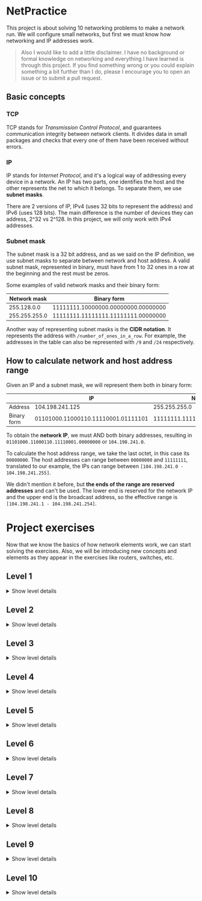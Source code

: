 # NetPractice

This project is about solving 10 networking problems to make a network run. We will
configure small networks, but first we must know how networking and IP addresses
work.

> Also I would like to add a little disclaimer. I have no background or formal
> knowledge on networking and everything I have learned is through this project.
> If you find something wrong or you could explain something a bit further than I
> do, please I encourage you to open an issue or to submit a pull request.

## Basic concepts

### TCP

TCP stands for *Transmission Control Protocol*, and guarantees communication
integrity between network clients. It divides data in small packages and checks
that every one of them have been received without errors.

### IP

IP stands for *Internet Protocol*, and it's a logical way of addressing every
device in a network. An IP has two parts, one identifies the host and the other
represents the net to which it belongs. To separate them, we use **subnet
masks**.

There are 2 versions of IP, IPv4 (uses 32 bits to represent the address) and
IPv6 (uses 128 bits). The main difference is the number of devices they can
address, 2^32 vs 2^128. In this project, we will only work with IPv4 addresses.

### Subnet mask

The subnet mask is a 32 bit address, and as we said on the IP definition, we use
subnet masks to separate between network and host address. A valid subnet mask,
represented in binary, must have from 1 to 32 ones in a row at the beginning and
the rest must be zeros.

Some examples of valid network masks and their binary form:

| Network mask  | Binary form                         |
|---------------|-------------------------------------|
| 255.128.0.0   | 11111111.10000000.00000000.00000000 |
| 255.255.255.0 | 11111111.11111111.11111111.00000000 |

Another way of representing subnet masks is the **CIDR notation**. It represents
the address with `/number_of_ones_in_a_row`. For example, the addresses in the
table can also be represented with `/9` and `/24` respectively.

## How to calculate network and host address range

Given an IP and a subnet mask, we will represent them both in binary form:

|             | IP                                  | Network Mask                        |
|-------------|-------------------------------------|-------------------------------------|
| Address     | 104.198.241.125                     | 255.255.255.0                       |
| Binary form | 01101000.11000110.11110001.01111101 | 11111111.11111111.11111111.00000000 |

To obtain the **network IP**, we must AND both binary addresses, resulting in
`01101000.11000110.11110001.00000000` or `104.198.241.0`.

To calculate the host address range, we take the last octet, in this case its
`00000000`. The host addresses can range between `00000000` and `11111111`,
translated to our example, the IPs can range between `[104.198.241.0 -
104.198.241.255]`.

We didn't mention it before, but **the ends of the range are reserved
addresses** and can't be used. The lower end is reserved for the network IP and
the upper end is the broadcast address, so the effective range is
`[104.198.241.1 - 104.198.241.254]`.

# Project exercises

Now that we know the basics of how network elements work, we can start solving
the exercises. Also, we will be introducing new concepts and elements as they
appear in the exercises like routers, switches, etc.

## Level 1

<details>
  <summary>Show level details</summary>

![Level 1](images/level1.png)

In this level, all we need to do is ensure that IP directions are in a valid
range, they have to be in the same network IP and we have to double check that
the IPs are valid and every value is between 0 and 255.

</details>

## Level 2

<details>
  <summary>Show level details</summary>

![Level 2](images/level2.png)

This level is a bit tricky, because there are some considerations we haven't
taken before. For example, every host in a network should have the same subnet
mask (it's not strictly necessary as we are only *splitting the room in X
parts* and should be fine as long as there are no overlaps, but it's a good rule
to follow).

Also, when we talked about how both ends of the host IP ranges are reserved, we
should have added other reserved addresses like the ones for private networks.

The range `[127.0.0.1 - 127.255.255.255]` is reserved for localhost, and it allows
the computer to communicate with itself. One example that we have seen in the
cursus is in the Born2BeRoot project, in which we configure a web server and use
the localhost IP to connect to it.

</details>

## Level 3

<details>
  <summary>Show level details</summary>

![Level 3](images/level3.png)

In this level, we see a switch for the first time. The switch allows us to
increase the number of the connected devices, but it doesn't have any interface,
it only distributes packages to its local network.

I like to think about it like a power strip, it connects multiple devices to a
common ground but it has no power until you plug it to an outlet.

For the next part, we have to calculate the IP addresses range given a subnet
mask. To do so, we take the subnet mask and invert it or sustract the zeros
part.

In this case, for 255.255.255.128 or `/25`, the range of valid IPs goes from
`(x.x.x.0 - x.x.x.127)` (x being the network address), so every connected device
is OK as long as it doesn't go out of this range and doesn't overlap with lower
and upper ends.

</details>

## Level 4

<details>
  <summary>Show level details</summary>

![Level 4](images/level4.png)

In this level we see a router for the first time. A router is a device that
connects different networks and links them together. It has an interface and IP
for every network that it connects to.

The most important thing for this level is to keep in mind that interfaces R2
and R3 have nothing to do with the devices connected to R1, so we can treat them
independently and assign them any subnet mask.

The only consideration we need to have is that clients A1 and B1 should also
communicate with router's interfaces R2 and R3, so the IPs of these clients
should be in the range `(x.x.x.128 - x.x.x.192)`

</details>

## Level 5

<details>
  <summary>Show level details</summary>

![Level 5](images/level5.png)

In this level we have to connect interfaces A1 and B1 together, but this time we
don't connect them directly together. We need to connect them through the router
interfaces, R1->A1 and R2->B1.

We put the clients masks in the same networks as their router interfaces and
configure a valid IP for each.

Now we see a new concept and a new field to configure that we haven't seen
before. The table we see in both clients is a routing table.

The **routing table** is a table that helps the router to find the target of the
packages and it's analogous to a distribution map in package delivery. The
routing table is the database that keeps track of all paths, like a map. To
complete this exercise, we need to fill two fields:

- Destination: it's the network address of the packet's final destination. If we
    put `default` or `0.0.0.0/0 ` on the destination, it will match any network.
    It's going to forward all the packets through the next hop.

- Next hop: it's the IP address of the next device in a network that a packet
    can go through.

In client B, the destination matches the default network, so in this case we
need to configure the next hop to be the router interface IP.

In client A, our next hop should also be the router interface IP, but we are
free to choose the destination address. We can do the same as in client B and
introduce the default address or we can introduce the client B address in the
format `x.x.x.x/net_mask`, it works in both ways.

</details>

## Level 6

<details>
  <summary>Show level details</summary>

![Level 6](images/level6.png)

In this level, we see the internet for the first time, but it works the same way
as a router. The destination of the internet packages must match the client A IP
and netmask.

The router R connects to the internet through interface R2, which we don't have
to modify, but we have to modify the destination of the routing table to match
the default address as destination.

We can't modify the next hop of the router, but just so you know, that address
is the gateway address, the *door* that takes us from our home to the internet.

For the next part, we have to find the network address and configure the IP of
the R1 and A1. The following thing to do is to configure the routing table of
client A.

In the destination, we can put the default address or the internet address, and
in the next hop we have to introduce the IP of the interface R1.

</details>

## Level 7

<details>
  <summary>Show level details</summary>

![Level 7](images/level7.png)

In this level, we have to connect client A to client C through routers R1 and
R2. We must arrange the devices in 3 subnets, one for Interface A1 and Interface
R11, another one for interfaces R12 and R21, and the last one for interfaces R22
and C1.

Once we created all the subnets and assigned every interface to its pair, we
need to configure the routing tables of both clients and routers.

Router R1 will forward all its upcoming packets to interface R21, and Router R2
will forward all its upcoming packets to interface R12.

Now for the last part, we must configure Client A and Client C tables. The
destination of Client A is Client C IP's, and viceversa, and their next hop is
the interface that connects to the router.

</details>

## Level 8

<details>
  <summary>Show level details</summary>

![Level 8](images/level8.png)

For this level, we need to match interfaces D1-R23, C1-R22, R21-R13 and R-12 to
the internet.

As the Interface R12 has a fixed IP, the next hop of the internet routing table
has to be this IP.

The next thing we have to do is to place R13 and R21 in the same net. First, we
see that the next hop address of router R2 is fixed, so this must be the IP of
the interface R13.

For interface R21, we can choose any IP as long as it's in the IP range of R13,
and we have to place it as the next hop IP of router R1.

Now we should configure Router R2 and clients C and D. Interfaces R22 and R23
must have their own subnet, so they don't overlap with any other interface of
this router, and then interfaces D1 and C1 must be in the same subnet as the
router interface that they are connected to.

The clients C and D destination must be the default one, and the next hop has to
be the same as their router interfaces.

</details>

## Level 9

<details>
  <summary>Show level details</summary>

![Level 9](images/level9.png)


</details>

## Level 10

<details>
  <summary>Show level details</summary>

![Level 10](images/level10.png)


</details>
